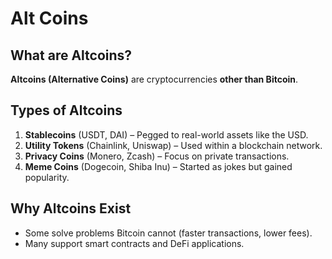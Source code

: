 # Alt Coins

## What are Altcoins?  
**Altcoins (Alternative Coins)** are cryptocurrencies **other than Bitcoin**.

## Types of Altcoins  
1. **Stablecoins** (USDT, DAI) – Pegged to real-world assets like the USD.  
2. **Utility Tokens** (Chainlink, Uniswap) – Used within a blockchain network.  
3. **Privacy Coins** (Monero, Zcash) – Focus on private transactions.  
4. **Meme Coins** (Dogecoin, Shiba Inu) – Started as jokes but gained popularity.  

## Why Altcoins Exist  
- Some solve problems Bitcoin cannot (faster transactions, lower fees).  
- Many support smart contracts and DeFi applications.  
